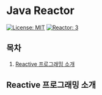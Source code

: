 # Java Reactor

[![License: MIT](https://img.shields.io/badge/License-MIT-yellow.svg)](https://opensource.org/licenses/MIT) [![Reactor: 3](https://img.shields.io/badge/Reactor-3-brightgreen)](https://projectreactor.io/docs/core/release/reference/)

## 목차

1. [Reactive 프로그래밍 소개](#reactive-프로그래밍-소개)

## Reactive 프로그래밍 소개

